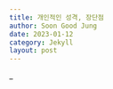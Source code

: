 ```yaml
---
title: 개인적인 성격, 장단점
author: Soon Good Jung
date: 2023-01-12
category: Jekyll
layout: post
---
```


 _
